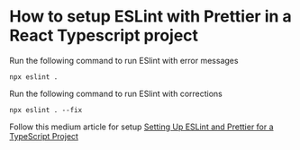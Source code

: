 # How to setup ESLint with Prettier in a React Typescript project

Run the following command to run ESlint with error messages
```
npx eslint .
```

Run the following command to run ESlint with corrections
```
npx eslint . --fix
```
Follow this medium article for setup
<a href = https://medium.com/@robinviktorsson/setting-up-eslint-and-prettier-for-a-typescript-project-aa2434417b8f> Setting Up ESLint and Prettier for a TypeScript Project </a>
